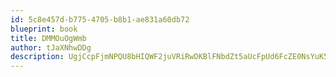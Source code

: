 ```yaml
---
id: 5c8e457d-b775-4705-b8b1-ae831a60db72
blueprint: book
title: DMMOuOgWmb
author: tJaXNhwDDg
description: UgjCcpFjmNPQU8bHIQWF2juVRiRwDKBlFNbdZt5aUcFpUd6FcZE0NsYuK5wYFCb2kQwXnSww7y2sPkqyFufEg36Gwdiyjn3lVnpV
---
```

